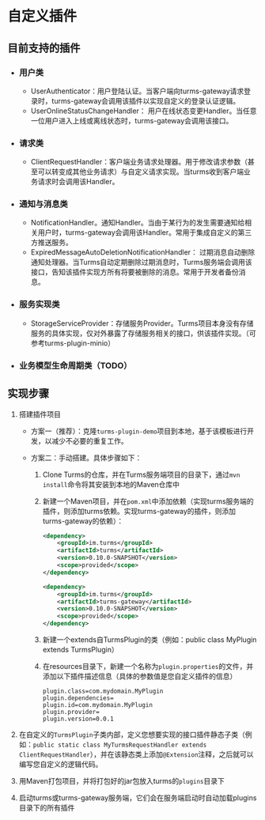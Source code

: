 # 自定义插件

## 目前支持的插件

* ### 用户类

  * UserAuthenticator：用户登陆认证。当客户端向turms-gateway请求登录时，turms-gateway会调用该插件以实现自定义的登录认证逻辑。
  * UserOnlineStatusChangeHandler： 用户在线状态变更Handler。当任意一位用户进入上线或离线状态时，turms-gateway会调用该接口。
* ### 请求类
  
  * ClientRequestHandler：客户端业务请求处理器。用于修改请求参数（甚至可以转变成其他业务请求）与自定义请求实现。当turms收到客户端业务请求时会调用该Handler。
* ### 通知与消息类
  
  * NotificationHandler。通知Handler。当由于某行为的发生需要通知给相关用户时，turms-gateway会调用该Handler。常用于集成自定义的第三方推送服务。
  * ExpiredMessageAutoDeletionNotificationHandler： 过期消息自动删除通知处理器。当Turms自动定期删除过期消息时，Turms服务端会调用该接口，告知该插件实现方所有将要被删除的消息。常用于开发者备份消息。
* ### 服务实现类
  
  * StorageServiceProvider：存储服务Provider。Turms项目本身没有存储服务的具体实现，仅对外暴露了存储服务相关的接口，供该插件实现。（可参考turms-plugin-minio）
* ### 业务模型生命周期类（TODO）

## 实现步骤

1. 搭建插件项目
   * 方案一（推荐）：克隆`turms-plugin-demo`项目到本地，基于该模板进行开发，以减少不必要的重复工作。
   * 方案二：手动搭建。具体步骤如下：
     
     1. Clone Turms的仓库，并在Turms服务端项目的目录下，通过`mvn install`命令将其安装到本地的Maven仓库中
     
     2. 新建一个Maven项目，并在`pom.xml`中添加依赖（实现turms服务端的插件，则添加turms依赖。实现turms-gateway的插件，则添加turms-gateway的依赖）：
     
        ```xml
        <dependency>
            <groupId>im.turms</groupId>
            <artifactId>turms</artifactId>
            <version>0.10.0-SNAPSHOT</version>
            <scope>provided</scope>
        </dependency>
        
        <dependency>
            <groupId>im.turms</groupId>
            <artifactId>turms-gateway</artifactId>
            <version>0.10.0-SNAPSHOT</version>
            <scope>provided</scope>
        </dependency>
        ```
     
     3. 新建一个extends自TurmsPlugin的类（例如：public class MyPlugin extends TurmsPlugin）
     
     4. 在resources目录下，新建一个名称为`plugin.properties`的文件，并添加以下插件描述信息（具体的参数值是您自定义插件的信息）
     
        ```properties
        plugin.class=com.mydomain.MyPlugin
        plugin.dependencies=
        plugin.id=com.mydomain.MyPlugin
        plugin.provider=
        plugin.version=0.0.1
        ```

5. 在自定义的`TurmsPlugin`子类内部，定义您想要实现的接口插件静态子类（例如：`public static class MyTurmsRequestHandler extends ClientRequestHandler`），并在该静态类上添加`@Extension`注释，之后就可以编写您自定义的逻辑代码。

3. 用Maven打包项目，并将打包好的jar包放入turms的`plugins`目录下

4. 启动turms或turms-gateway服务端，它们会在服务端启动时自动加载plugins目录下的所有插件
